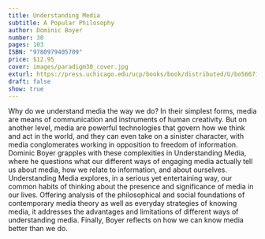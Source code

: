 ```yaml
---
title: Understanding Media
subtitle: A Popular Philosophy
author: Dominic Boyer
number: 30
pages: 103
ISBN: "9780979405709"
price: $12.95
cover: images/paradigm30_cover.jpg
exturl: https://press.uchicago.edu/ucp/books/book/distributed/U/bo5667199.html
draft: false
show: true
---
```

Why do we understand media the way we do? In their simplest forms, media are means of communication and instruments of human creativity. But on another level, media are powerful technologies that govern how we think and act in the world, and they can even take on a sinister character, with media conglomerates working in opposition to freedom of information. Dominic Boyer grapples with these complexities in Understanding Media, where he questions what our different ways of engaging media actually tell us about media, how we relate to information, and about ourselves. Understanding Media explores, in a serious yet entertaining way, our common habits of thinking about the presence and significance of media in our lives. Offering analysis of the philosophical and social foundations of contemporary media theory as well as everyday strategies of knowing media, it addresses the advantages and limitations of different ways of understanding media. Finally, Boyer reflects on how we can know media better than we do.